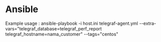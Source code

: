 # Ansible
Example usage : ansible-playbook -i host.ini telegraf-agent.yml --extra-vars="telegraf_database=telegraf_perf_report telegraf_hostname=nama_customer" --tags="centos"
